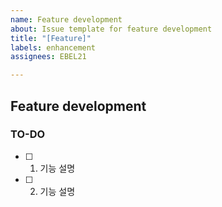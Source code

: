 ```yaml
---
name: Feature development
about: Issue template for feature development
title: "[Feature]"
labels: enhancement
assignees: EBEL21

---
```


## Feature development
### TO-DO
- [ ] 1. 기능 설명
- [ ] 2. 기능 설명
